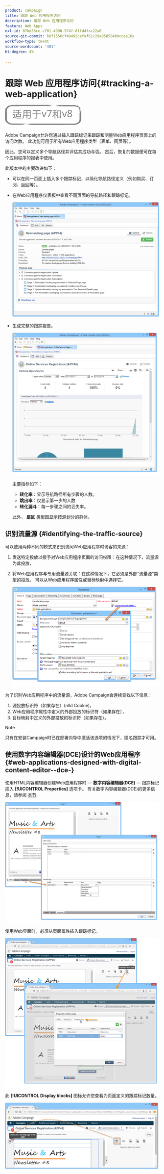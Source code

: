 ```yaml
---
product: campaign
title: 跟踪 Web 应用程序访问
description: 跟踪 Web 应用程序访问
feature: Web Apps
exl-id: 07bd36ce-c701-4998-974f-81fd4fac22a0
source-git-commit: b6f1556cf49492cefaf61c29a058584b0ccee16a
workflow-type: tm+mt
source-wordcount: '401'
ht-degree: 4%

---
```


# 跟踪 Web 应用程序访问{#tracking-a-web-application}

![](../../assets/common.svg)

Adobe Campaign允许您通过插入跟踪标记来跟踪和测量Web应用程序页面上的访问次数。 此功能可用于所有Web应用程序类型（表单、网页等）。

因此，您可以定义多个导航路径并评估其成功与否。 然后，恢复的数据便可在每个应用程序的报表中使用。

此版本中的主要改进如下：

* 可以在同一页面上插入多个跟踪标记，以简化导航路径定义（例如购买、订阅、返回等）。
* 在Web应用程序仪表板中查看不同页面的导航路径和跟踪标记。

   ![](assets/trackers_1.png)

* 生成完整的跟踪报告。

   ![](assets/trackers_5.png)

   主要指标如下：

   * **转化率**：显示导航路径所有步骤的人数。
   * **跳出率**：仅显示第一步的人数
   * **转化漏斗**：每一步骤之间的丢失率。

   此外， **扇区** 类型图显示按源划分的群体。

## 识别流量源 {#identifying-the-traffic-source}

可以使用两种不同的模式来识别访问Web应用程序时访客的来源：

1. 发送特定投放以授予对Web应用程序页面的访问权限：在这种情况下，流量源为此投放，
1. 将Web应用程序与专用流量源关联：在这种情况下，它必须是外部“流量源”类型的投放。 可以从Web应用程序属性或目标映射中选择它。

   ![](assets/trackers_6.png)

为了识别Web应用程序中的流量源，Adobe Campaign会连续查找以下信息：

1. 源投放标识符（如果存在）(nlId Cookie)，
1. Web应用程序属性中定义的外部投放的标识符（如果存在），
1. 目标映射中定义的外部投放的标识符（如果存在）。

>[!NOTE]
>
>只有在安装Campaign时已在部署向导中激活该选项的情况下，匿名跟踪才可用。

## 使用数字内容编辑器(DCE)设计的Web应用程序 {#web-applications-designed-with-digital-content-editor--dce-}

使用HTML内容编辑器创建Web应用程序时 —  **数字内容编辑器(DCE)**  — 跟踪标记插入 **[!UICONTROL Properties]** 选项卡。 有关数字内容编辑器(DCE)的更多信息，请参阅 [本节](about-campaign-html-editor.md).

![](assets/trackers_2.png)

使用Web界面时，必须从页面属性插入跟踪标记。

![](assets/trackers_3.png)

此 **[!UICONTROL Display blocks]** 图标允许您查看为页面定义的跟踪标记数量。

![](assets/trackers_4.png)
